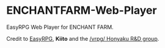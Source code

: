 # ENCHANTFARM-Web-Player
EasyRPG Web Player for ENCHANT FARM.

Credit to [EasyRPG](https://easyrpg.org/), **Kiito** and the [/vrpg/ Honyaku R&D group](https://vrpghonyakubu.neocities.org/enchantfarm/enchantfarm-main).
